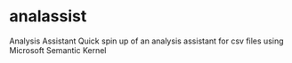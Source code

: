 # analassist
Analysis Assistant 
Quick spin up of an analysis assistant for csv files using Microsoft Semantic Kernel

